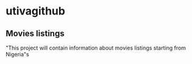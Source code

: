 # utivagithub
## Movies listings
"This project will contain information about movies listings starting from Nigeria"s